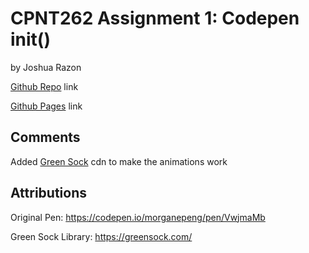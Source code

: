 # CPNT262 Assignment 1: Codepen init()
 by Joshua Razon

[Github Repo](https://github.com/joshrazon/cpnt262-a1) link

[Github Pages](https://joshrazon.github.io/cpnt262-a1/) link

## Comments
Added [Green Sock](https://greensock.com/) cdn to make the animations work

## Attributions
Original Pen: https://codepen.io/morganepeng/pen/VwjmaMb 

Green Sock Library: https://greensock.com/ 